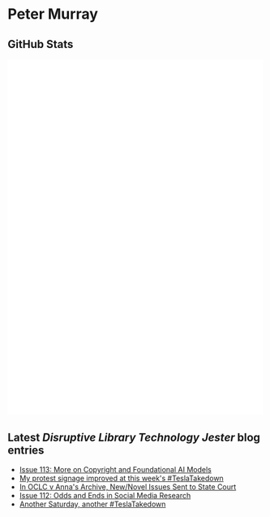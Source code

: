 # Peter Murray

## GitHub Stats
![Metrics](/github-metrics.svg)


## Latest _Disruptive Library Technology Jester_ blog entries
<!-- BLOG-POST-LIST:START -->
- [Issue 113: More on Copyright and Foundational AI Models](https://dltj.org/article/issue-113-llm-copyright)
- [My protest signage improved at this week&#39;s #TeslaTakedown](https://dltj.org/article/tesla-takedown-march-22)
- [In OCLC v Anna&#39;s Archive, New/Novel Issues Sent to State Court](https://dltj.org/article/oclc-v-annasarchive-certified-to-ohio-court)
- [Issue 112: Odds and Ends in Social Media Research](https://dltj.org/article/issue-112-social-media-research)
- [Another Saturday, another #TeslaTakedown](https://dltj.org/article/tesla-takedown-march-15)
<!-- BLOG-POST-LIST:END -->


[LinkedIn]: https://www.linkedin.com/in/datagazetteer "LinkedIn"
[Twitter]: https://twitter.com/DataG "Twitter"
[blog]: https://dltj.org/ "Blog"

